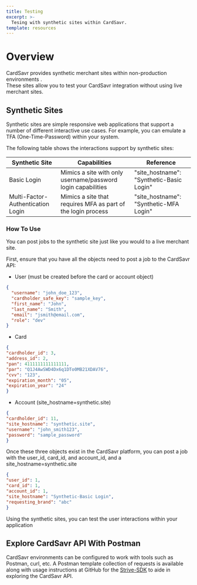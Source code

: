 ```yaml
---
title: Testing
excerpt: >-
  Tesing with synthetic sites within CardSavr.
template: resources
---
```


# Overview
CardSavr provides synthetic merchant sites within non-production environments .  
These sites allow you to test your CardSavr integration without using live merchant sites.

## Synthetic Sites
Synthetic sites are simple responsive web applications that support a number of 
different interactive use cases.  For example, you can emulate a TFA 
(One-Time-Password) within your system.



The following table shows the interactions support by synthetic sites:

| Synthetic Site | Capabilities | Reference
-----------------|--------------|---------------
Basic Login | Mimics a site with only username/password login capabilities | "site_hostname": "Synthetic-Basic Login"
Multi-Factor-Authentication Login | Mimics a site that requires MFA as part of the login process | "site_hostname": "Synthetic-MFA Login"


### How To Use
You can post jobs to the synthetic site just like you would to a live merchant site.

First, ensure that you have all the objects need to post a job to the CardSavr API:

* User (must be created before the card or account object)
```json
{
  "username": "john_doe_123",
  "cardholder_safe_key": "sample_key",
  "first_name": "John",
  "last_name": "Smith",
  "email": "jsmith@email.com",
  "role": "dev"
}
```
* Card
```json
{
"cardholder_id": 3,
"address_id": 2,
"pan": 4111111111111111,
"par": "Q1J4AwSWD4Dx6q1DTo0MB21XDAV76",
"cvv": "123",
"expiration_month": "05",
"expiration_year": "24"
}
```  
* Account (site_hostname=synthetic.site)
```json
{
"cardholder_id": 11,
"site_hostname": "synthetic.site",
"username": "john_smith123",
"password": "sample_password"
}
```

Once these three objects exist in the CardSavr platform, you can 
post a job with the user_id, card_id, and account_id, and 
a site_hostname=synthetic.site
```json
{
"user_id": 1,
"card_id": 1,
"account_id": 1,
"site_hostname": "Synthetic-Basic Login",
"requesting_brand": "abc"
}
``` 

Using the synthetic sites, you can test the user interactions 
within your application 

## Explore CardSavr API With Postman

CardSavr environments can be configured to work with tools such as Postman, curl, etc.  A Postman template collection of requests is available along with usage instructions at GitHub for the [Strive-SDK](https://github.com/swch/Strivve-SDK/tree/master/postman-samples "Strivve-SDK") to aide in exploring the CardSavr API.